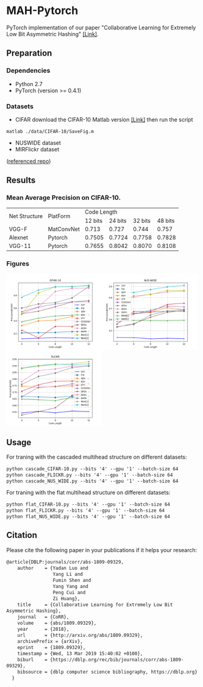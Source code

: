 # MAH-Pytorch
PyTorch implementation of our paper "Collaborative Learning for Extremely Low Bit Asymmetric Hashing" [[Link]](https://arxiv.org/abs/1809.09329). 

## Preparation
### Dependencies
- Python 2.7
- PyTorch (version >= 0.4.1)


### Datasets
- CIFAR download the CIFAR-10 Matlab version [[Link]](https://www.cs.toronto.edu/~kriz/cifar.html) then run the script
```shell
matlab ./data/CIFAR-10/SaveFig.m
```
- NUSWIDE dataset
- MIRFlickr dataset

([referenced repo](https://github.com/jiangqy/DPSH-pytorch))


## Results

### Mean Average Precision on CIFAR-10.
<table>
    <tr>
        <td rowspan="2">Net Structure</td><td rowspan="2">PlatForm</td>    
        <td colspan="4">Code Length</td>
    </tr>
    <tr>
        <td >12 bits</td><td >24 bits</td> <td >32 bits</td><td >48 bits</td>  
    </tr>
    <tr>
        <td >VGG-F</td><td >MatConvNet</td ><td > 0.713 </td> <td > 0.727 </td><td > 0.744</td><td > 0.757</td>  
    </tr>
    <tr>
        <td >Alexnet</td><td >Pytorch</td ><td > 0.7505</td> <td > 0.7724 </td><td > 0.7758 </td> <td > 0.7828 </td>
    </tr>
    <tr>
        <td >VGG-11</td><td >Pytorch</td ><td > 0.7655 </td> <td > 0.8042 </td><td > 0.8070 </td> <td > 0.8108 </td>
    </tr>
</table>


### Figures
<img src="./fig/CIFAR.png" width = "250" height = "200" alt="CIFAR" align=center /><img src="./fig/NUSWIDE.png" width = "250" height = "200" alt="CIFAR" align=center /><img src="./fig/FLICKR.png" width = "250" height = "200" alt="CIFAR" align=center />

## Usage
For traning with the cascaded multihead structure on different datasets:
```shell
python cascade_CIFAR-10.py --bits '4' --gpu '1' --batch-size 64
python cascade_FLICKR.py --bits '4' --gpu '1' --batch-size 64
python cascade_NUS_WIDE.py --bits '4' --gpu '1' --batch-size 64
```

For traning with the flat multihead structure on different datasets:
```shell
python flat_CIFAR-10.py --bits '4' --gpu '1' --batch-size 64
python flat_FLICKR.py --bits '4' --gpu '1' --batch-size 64
python flat_NUS_WIDE.py --bits '4' --gpu '1' --batch-size 64
```
## Citation
Please cite the following paper in your publications if it helps your research:
    
    @article{DBLP:journals/corr/abs-1809-09329,
        author    = {Yadan Luo and
                     Yang Li and
                     Fumin Shen and
                     Yang Yang and
                     Peng Cui and
                     Zi Huang},
        title     = {Collaborative Learning for Extremely Low Bit Asymmetric Hashing},
        journal   = {CoRR},
        volume    = {abs/1809.09329},
        year      = {2018},
        url       = {http://arxiv.org/abs/1809.09329},
        archivePrefix = {arXiv},
        eprint    = {1809.09329},
        timestamp = {Wed, 13 Mar 2019 15:40:02 +0100},
        biburl    = {https://dblp.org/rec/bib/journals/corr/abs-1809-09329},
        bibsource = {dblp computer science bibliography, https://dblp.org}
      }
